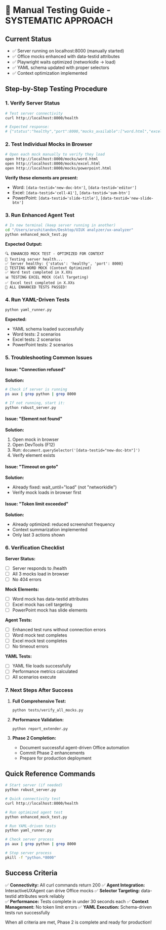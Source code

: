# 🧪 Manual Testing Guide - SYSTEMATIC APPROACH

## Current Status
- ✅ Server running on localhost:8000 (manually started)
- ✅ Office mocks enhanced with data-testid attributes
- ✅ Playwright waits optimized (networkidle → load)
- ✅ YAML schema updated with proper selectors
- ✅ Context optimization implemented

## Step-by-Step Testing Procedure

### 1. Verify Server Status
```bash
# Test server connectivity
curl http://localhost:8000/health

# Expected response:
# {"status":"healthy","port":8000,"mocks_available":["word.html","excel.html","powerpoint.html"],"ready_for_testing":true}
```

### 2. Test Individual Mocks in Browser
```bash
# Open each mock manually to verify they load
open http://localhost:8000/mocks/word.html
open http://localhost:8000/mocks/excel.html
open http://localhost:8000/mocks/powerpoint.html
```

**Verify these elements are present:**
- Word: `[data-testid='new-doc-btn']`, `[data-testid='editor']`
- Excel: `[data-testid='cell-A1']`, `[data-testid='sum-btn']`
- PowerPoint: `[data-testid='slide-title']`, `[data-testid='new-slide-btn']`

### 3. Run Enhanced Agent Test
```bash
# In new terminal (keep server running in another)
cd "/Users/arushitandon/Desktop/UIUX analyzer/ux-analyzer"
python enhanced_mock_test.py
```

**Expected Output:**
```
🔍 ENHANCED MOCK TEST - OPTIMIZED FOR CONTEXT
📡 Testing server health...
✅ Server healthy: {'status': 'healthy', 'port': 8000}
📄 TESTING WORD MOCK (Context Optimized)
✅ Word test completed in X.XXs
📊 TESTING EXCEL MOCK (Cell Targeting)
✅ Excel test completed in X.XXs
🎉 ALL ENHANCED TESTS PASSED!
```

### 4. Run YAML-Driven Tests
```bash
python yaml_runner.py
```

**Expected:**
- YAML schema loaded successfully
- Word tests: 2 scenarios
- Excel tests: 2 scenarios
- PowerPoint tests: 2 scenarios

### 5. Troubleshooting Common Issues

#### Issue: "Connection refused" 
**Solution:** 
```bash
# Check if server is running
ps aux | grep python | grep 8000

# If not running, start it:
python robust_server.py
```

#### Issue: "Element not found"
**Solution:**
1. Open mock in browser
2. Open DevTools (F12)
3. Run: `document.querySelector('[data-testid="new-doc-btn"]')`
4. Verify element exists

#### Issue: "Timeout on goto"
**Solution:**
- Already fixed: wait_until="load" (not "networkidle")
- Verify mock loads in browser first

#### Issue: "Token limit exceeded"
**Solution:**
- Already optimized: reduced screenshot frequency
- Context summarization implemented
- Only last 3 actions shown

### 6. Verification Checklist

**Server Status:**
- [ ] Server responds to /health
- [ ] All 3 mocks load in browser
- [ ] No 404 errors

**Mock Elements:**
- [ ] Word mock has data-testid attributes
- [ ] Excel mock has cell targeting
- [ ] PowerPoint mock has slide elements

**Agent Tests:**
- [ ] Enhanced test runs without connection errors
- [ ] Word mock test completes
- [ ] Excel mock test completes
- [ ] No timeout errors

**YAML Tests:**
- [ ] YAML file loads successfully
- [ ] Performance metrics calculated
- [ ] All scenarios execute

### 7. Next Steps After Success

1. **Full Comprehensive Test:**
   ```bash
   python tests/verify_all_mocks.py
   ```

2. **Performance Validation:**
   ```bash
   python report_extender.py
   ```

3. **Phase 2 Completion:**
   - Document successful agent-driven Office automation
   - Commit Phase 2 enhancements
   - Prepare for production deployment

## Quick Reference Commands

```bash
# Start server (if needed)
python robust_server.py

# Quick connectivity test
curl http://localhost:8000/health

# Run optimized agent test
python enhanced_mock_test.py

# Run YAML-driven tests
python yaml_runner.py

# Check server process
ps aux | grep python | grep 8000

# Stop server process
pkill -f "python.*8000"
```

## Success Criteria

✅ **Connectivity:** All curl commands return 200
✅ **Agent Integration:** InteractiveUXAgent can drive Office mocks
✅ **Selector Targeting:** data-testid attributes work reliably  
✅ **Performance:** Tests complete in under 30 seconds each
✅ **Context Management:** No token limit errors
✅ **YAML Execution:** Schema-driven tests run successfully

When all criteria are met, Phase 2 is complete and ready for production!
